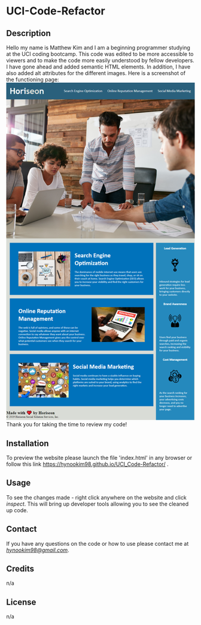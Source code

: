 # UCI-Code-Refactor

## Description 
Hello my name is Matthew Kim and I am a beginning programmer studying at the UCI coding bootcamp. This code was edited to be more accessible to viewers and to make the code more easily understood by fellow developers. I have gone ahead and added semantic HTML elements. In addition, I have also added alt attributes for the different images. 
Here is a screenshot of the functioning page: 
![screenshot of page](/assets/images/screenshot.png "Screenshot of Website")                                                               
Thank you for taking the time to review my code!

## Installation
To preview the website please launch the file 'index.html' in any browser or follow this link 
https://hynookim98.github.io/UCI_Code-Refactor/ .

## Usage
To see the changes made - right click anywhere on the website and click *inspect*. This will bring up developer tools allowing you to see the cleaned up code. 

## Contact
If you have any questions on the code or how to use please contact me at 
*hynookim98@gmail.com*.

## Credits
n/a

## License
n/a
